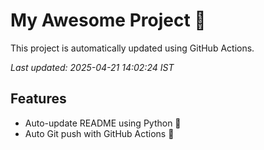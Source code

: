 # My Awesome Project 🚀

This project is automatically updated using GitHub Actions.

_Last updated: 2025-04-21 14:02:24 IST_

## Features
- Auto-update README using Python 🐍
- Auto Git push with GitHub Actions 🤖

